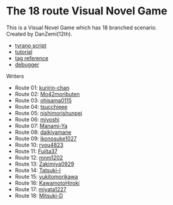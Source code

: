 # The 18 route Visual Novel Game

This is a Visual Novel Game which has 18 branched scenario.  
Created by DanZemi(12th).  

- [tyrano script](https://tyrano.jp/)
- [tutorial](https://tyrano.jp/usage/tutorial)
- [tag reference](https://tyrano.jp/tag/)
- [debugger](https://tyrano.jp/dl/rider)

Writers

- Route 01: [kuririn-chan](https://github.com/kuririn-chan)
- Route 02: [Mo42moributen](https://github.com/Mo42moributen)
- Route 03: [ohisama0115](https://github.com/ohisama0115)
- Route 04: [tsucchieee](https://github.com/tsucchieee)
- Route 05: [nishimorishunpei](https://github.com/nishimorishunpei)
- Route 06: [miyoshi](https://github.com/miyoshi5424)
- Route 07: [Manami-Ya](https://github.com/Manami-Ya)
- Route 08: [daikiyamane](https://github.com/daikiyamane)
- Route 09: [ikonosuke1027](https://github.com/ikonosuke1027)
- Route 10: [ryou4823](https://github.com/ryou4823)
- Route 11: [Fujita37](https://github.com/Fujita37)
- Route 12: [mnm1202](https://github.com/mnm1202)
- Route 13: [Zakimiya0929](https://github.com/Zakimiya0929)
- Route 14: [Tatsuki-I](https://github.com/Tatsuki-I)
- Route 15: [yukitomorikawa](https://github.com/yukitomorikawa)
- Route 16: [KawamotoHiroki](https://github.com/KawamotoHiroki)
- Route 17: [miyata1227](https://github.com/miyata1227)
- Route 18: [Mitsuki-D](https://github.com/Mitsuki-D)
